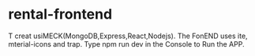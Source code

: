 # rental-frontend
T
creat usiMECK(MongoDB,Express,React,Nodejs).
The FonEND uses ite, mterial-icons and trap.
Type npm run dev in the Console to Run the APP.
